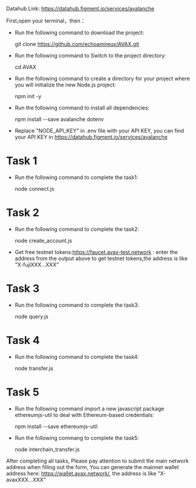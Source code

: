Datahub Link: https://datahub.figment.io/services/avalanche

First,open your terminal，then：
* Run the following command to download the project:
  
  git clone https://github.com/echoamireux/AVAX.git
* Run the following command to Switch to the project directory:
  
  cd AVAX
* Run the following command to create a directory for your project where you will initialize the new Node.js project:
  
  npm init -y
* Run the following command to install all dependencies:
  
  npm install --save avalanche dotenv
* Replace "NODE_API_KEY" in .env file with your API KEY, you can find your API KEY in https://datahub.figment.io/services/avalanche

# Task 1
* Run the following command to complete the task1:
  
  node connect.js

# Task 2
* Run the following command to complete the task2:
  
  node create_account.js
* Get free testnet tokens:https://faucet.avax-test.network :
  enter the address from the output above to get testnet tokens,the address is like "X-fujiXXX...XXX“

# Task 3
* Run the following command to complete the task3:
  
  node query.js

# Task 4
* Run the following command to complete the task4:
  
  node transfer.js

# Task 5
* Run the following command  import a new javascript package ethereumjs-util to deal with Ethereum-based credentials:
  
  npm install --save ethereumjs-util
* Run the following commang to complete the task5:
  
  node interchain_transfer.js

After completing all tasks, Please pay attention to submit the main network address when filling out the form, You can generate the mainnet wallet address here:
https://wallet.avax.network/, the address is like "X-avaxXXX...XXX“

